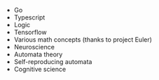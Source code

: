 * Go
* Typescript
* Logic
* Tensorflow
* Various math concepts (thanks to project Euler)
* Neuroscience
* Automata theory
* Self-reproducing automata
* Cognitive science
